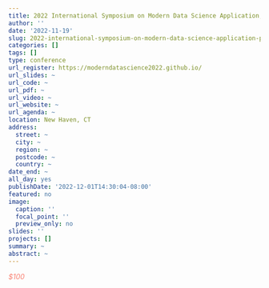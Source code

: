 ```yaml
---
title: 2022 International Symposium on Modern Data Science Application, Practice, and Theory (MDSAPT2022)
author: ''
date: '2022-11-19'
slug: 2022-international-symposium-on-modern-data-science-application-practice-and-theory-mdsapt2022
categories: []
tags: []
type: conference
url_register: https://moderndatascience2022.github.io/
url_slides: ~
url_code: ~
url_pdf: ~
url_video: ~
url_website: ~
url_agenda: ~
location: New Haven, CT
address:
  street: ~
  city: ~
  region: ~
  postcode: ~
  country: ~
date_end: ~
all_day: yes
publishDate: '2022-12-01T14:30:04-08:00'
featured: no
image:
  caption: ''
  focal_point: ''
  preview_only: no
slides: ''
projects: []
summary: ~
abstract: ~
---
```

<span style="color: salmon;">*$100*</span>

<!--more-->
